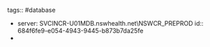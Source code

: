 tags:: #database

- server: SVCINCR-U01MDB.nswhealth.net\\NSWCR_PREPROD
  id:: 684f6fe9-e054-4943-9445-b873b7da25fe
-